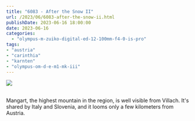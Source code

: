 ```yaml
---
title: "6083 - After the Snow II"
url: /2023/06/6083-after-the-snow-ii.html
publishDate: 2023-06-16 18:00:00
date: 2023-06-16
categories:
  - "olympus-m-zuiko-digital-ed-12-100mm-f4-0-is-pro"
tags:
- "austria"
- "carinthia"
- "karnten"
- "olympus-om-d-e-m1-mk-iii"
---
```

<div class="container">
<div class="center"><a target="_blank" href="https://d25zfm9zpd7gm5.cloudfront.net/1200x1200/2020/20200305_075442_lr.jpg"><img class="webfeedsFeaturedVisual" src="https://d25zfm9zpd7gm5.cloudfront.net/0600x0600/2020/20200305_075442_lr.jpg" /></a></div>
</div>
<br />

Mangart, the highest mountain in the region, is well visible
from Villach. It's shared by Italy and Slovenia, and it
looms only a few kilometers from Austria.
